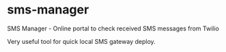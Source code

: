 # sms-manager

SMS Manager - Online portal to check received SMS messages from Twilio

Very useful tool for quick local SMS gateway deploy.